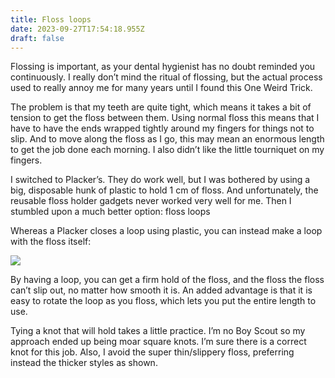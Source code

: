 ```yaml
---
title: Floss loops
date: 2023-09-27T17:54:18.955Z
draft: false
---
```

Flossing is important, as your dental hygienist has no doubt reminded you continuously. I really don’t mind the ritual of flossing, but the actual process used to really annoy me for many years until I found this One Weird Trick.

The problem is that my teeth are quite tight, which means it takes a bit of tension to get the floss between them. Using normal floss this means that I have to have the ends wrapped tightly around my fingers for things not to slip. And to move along the floss as I go, this may mean an enormous length to get the job done each morning. I also didn’t like the little tourniquet on my fingers.

I switched to Placker’s. They do work well, but I was bothered by using a big, disposable hunk of plastic to hold 1 cm of floss. And unfortunately, the reusable floss holder gadgets never worked very well for me. Then I stumbled upon a much better option: floss loops

Whereas a Placker closes a loop using plastic, you can instead make a loop with the floss itself:

![](/img/floss.jpg)

By having a loop, you can get a firm hold of the floss, and the floss the floss can’t slip out, no matter how smooth it is. An added advantage is that it is easy to rotate the loop as you floss, which lets you put the entire length to use.

Tying a knot that will hold takes a little practice. I’m no Boy Scout so my approach ended up being moar square knots. I’m sure there is a correct knot for this job. Also, I avoid the super thin/slippery floss, preferring instead the thicker styles as shown.